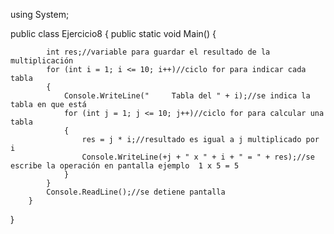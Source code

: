
using System;
 
public class Ejercicio8
{
    public static void Main()
    {

        
            int res;//variable para guardar el resultado de la multiplicación
            for (int i = 1; i <= 10; i++)//ciclo for para indicar cada tabla
            {
                Console.WriteLine("     Tabla del " + i);//se indica la tabla en que está
                for (int j = 1; j <= 10; j++)//ciclo for para calcular una tabla
                {
                    res = j * i;//resultado es igual a j multiplicado por i
                    Console.WriteLine(+j + " x " + i + " = " + res);//se escribe la operación en pantalla ejemplo  1 x 5 = 5
                }
            }
            Console.ReadLine();//se detiene pantalla
        }
}
